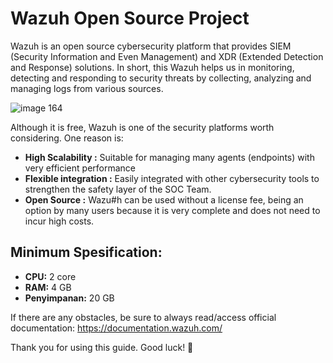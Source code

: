 # Wazuh Open Source Project 
Wazuh is an open source cybersecurity platform that provides SIEM (Security Information and Even Management) and XDR (Extended Detection and Response) solutions. In short, this Wazuh helps us in monitoring, detecting and responding to security threats by collecting, analyzing and managing logs from various sources.

![image 164](https://github.com/user-attachments/assets/8bbfe147-b102-4aa1-a5da-e9f2c7428bcb)


Although it is free, Wazuh is one of the security platforms worth considering. One reason is: 
- **High Scalability :** Suitable for managing many agents (endpoints) with very efficient performance
- **Flexible integration :** Easily integrated with other cybersecurity tools to strengthen the safety layer of the SOC Team.
- **Open Source :** Wazu#h can be used without a license fee, being an option by many users because it is very complete and does not need to incur high costs.


## Minimum Spesification:
- **CPU:** 2 core
- **RAM:** 4 GB
- **Penyimpanan:** 20 GB


If there are any obstacles, be sure to always read/access official documentation: https://documentation.wazuh.com/

Thank you for using this guide. Good luck! 🙌

